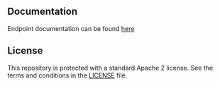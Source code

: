 ## Documentation

Endpoint documentation can be found [here](https://dcl-metrics.com/api-docs)

## License

This repository is protected with a standard Apache 2 license. See the terms and conditions in the [LICENSE](https://github.com/DCL-Metrics/dcl-metrics-be/tree/master/LICENSE) file.
